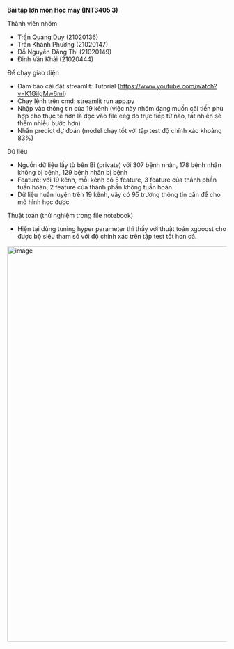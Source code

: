 **Bài tập lớn môn Học máy (INT3405 3)**

Thành viên nhóm
- Trần Quang Duy (21020136)
- Trần Khánh Phương (21020147)
- Đỗ Nguyên Đăng Thi (21020149)
- Đinh Văn Khải (21020444)

Để chạy giao diện
- Đảm bảo cài đặt streamlit: Tutorial (https://www.youtube.com/watch?v=K1GiIgMw6mI)
- Chạy lệnh trên cmd: streamlit run app.py
- Nhập vào thông tin của 19 kênh (việc này nhóm đang muốn cải tiến phù hợp cho thực tế hơn là đọc vào file eeg đo trực tiếp từ não, tất nhiên sẽ thêm nhiều bước hơn)
- Nhấn predict dự đoán (model chạy tốt với tập test độ chính xác khoảng 83%)

Dữ liệu
- Nguồn dữ liệu lấy từ bên Bỉ (private) với 307 bệnh nhân, 178 bệnh nhân không bị bệnh, 129 bệnh nhân bị bệnh
- Feature: với 19 kênh, mỗi kênh có 5 feature, 3 feature của thành phần tuần hoàn, 2 feature của thành phần không tuần hoàn.
- Dữ liệu huấn luyện trên 19 kênh, vậy có 95 trường thông tin cần để cho mô hình học được

Thuật toán (thử nghiệm trong file notebook)
- Hiện tại dùng tuning hyper parameter thì thấy với thuật toán xgboost cho được bộ siêu tham số với độ chính xác trên tập test tốt hơn cả.
<img width="909" alt="image" src="https://github.com/qduytran/MLProject_EEGData/assets/139730440/37b66135-4568-4c77-aab0-fb83df54ab00">
